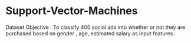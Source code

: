 # Support-Vector-Machines

Dataset Objective : To classify 400 social ads into whether or not they are purchased based on gender , age, estimated salary as input features.
